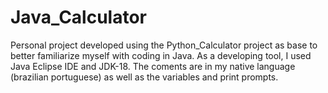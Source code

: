# Java_Calculator
Personal project developed using the Python_Calculator project as base to better familiarize myself with coding in Java. As a developing tool, I used Java Eclipse IDE and JDK-18. The coments are in my native language (brazilian portuguese) as well as the variables and print prompts.

